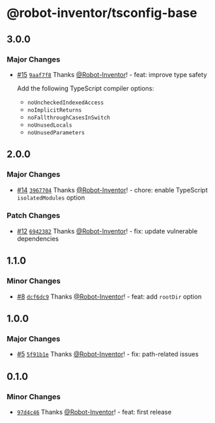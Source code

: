 # @robot-inventor/tsconfig-base

## 3.0.0

### Major Changes

-   [#15](https://github.com/Robot-Inventor/tsconfig-base/pull/15) [`9aaf7f8`](https://github.com/Robot-Inventor/tsconfig-base/commit/9aaf7f8638cc234b3f2f06572e14a069dfaa560e) Thanks [@Robot-Inventor](https://github.com/Robot-Inventor)! - feat: improve type safety

    Add the following TypeScript compiler options:

    -   `noUncheckedIndexedAccess`
    -   `noImplicitReturns`
    -   `noFallthroughCasesInSwitch`
    -   `noUnusedLocals`
    -   `noUnusedParameters`

## 2.0.0

### Major Changes

-   [#14](https://github.com/Robot-Inventor/tsconfig-base/pull/14) [`3967704`](https://github.com/Robot-Inventor/tsconfig-base/commit/3967704c2b15b9c4a480d54b77f4b9ca2d0f3cdf) Thanks [@Robot-Inventor](https://github.com/Robot-Inventor)! - chore: enable TypeScript `isolatedModules` option

### Patch Changes

-   [#12](https://github.com/Robot-Inventor/tsconfig-base/pull/12) [`6942382`](https://github.com/Robot-Inventor/tsconfig-base/commit/6942382cc1122363408aba076d7fa0c25bc397f1) Thanks [@Robot-Inventor](https://github.com/Robot-Inventor)! - fix: update vulnerable dependencies

## 1.1.0

### Minor Changes

-   [#8](https://github.com/Robot-Inventor/tsconfig-base/pull/8) [`dcf6dc9`](https://github.com/Robot-Inventor/tsconfig-base/commit/dcf6dc9a6e27f9fb460cb10ef7ceb4ff1b663ede) Thanks [@Robot-Inventor](https://github.com/Robot-Inventor)! - feat: add `rootDir` option

## 1.0.0

### Major Changes

-   [#5](https://github.com/Robot-Inventor/tsconfig-base/pull/5) [`5f91b1e`](https://github.com/Robot-Inventor/tsconfig-base/commit/5f91b1e80dbddc0faaee3d7ebd1f7547660d1b1a) Thanks [@Robot-Inventor](https://github.com/Robot-Inventor)! - fix: path-related issues

## 0.1.0

### Minor Changes

-   [`97d4c46`](https://github.com/Robot-Inventor/tsconfig-base/commit/97d4c46e35e8d778913270705f128ecabaac4a11) Thanks [@Robot-Inventor](https://github.com/Robot-Inventor)! - feat: first release
